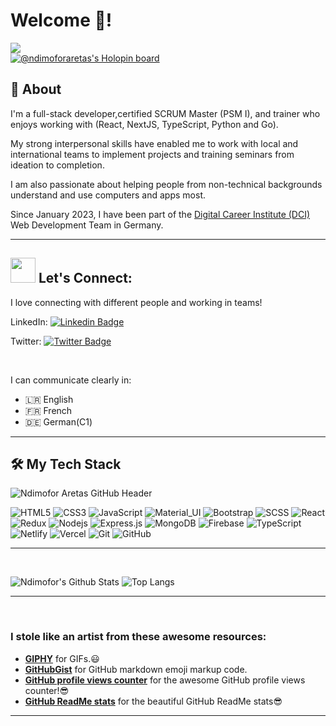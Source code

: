 
# Welcome 🤗!

![](https://komarev.com/ghpvc/?username=ndimoforaretas&color=fa0760)
<br>
[![@ndimoforaretas's Holopin board](https://holopin.me/ndimoforaretas)](https://holopin.io/@ndimoforaretas)





## 🧐 About

I'm a full-stack developer,certified SCRUM Master (PSM I), and trainer who enjoys working with (React, NextJS, TypeScript, Python and Go).

My strong interpersonal skills have enabled me to work with local and international teams to implement projects and training seminars from ideation to completion. 

I am also passionate about helping people from non-technical backgrounds understand and use computers and apps most.

Since January 2023, I have been part of the [Digital Career Institute (DCI)](https://digitalcareerinstitute.org/) Web Development Team in Germany.
<hr/>

## <img src="https://media.giphy.com/media/LnQjpWaON8nhr21vNW/giphy.gif" width="40"> Let's Connect:
 I love connecting with different people and working in teams!
 
LinkedIn: [![Linkedin Badge](https://img.shields.io/badge/-Ndimofor_Aretas-blue?style=flat-square&logo=Linkedin&logoColor=white&link=https://www.linkedin.com/in/ndimofor-ndimofor-aretas-360917119/)](https://www.linkedin.com/in/ndimofor-ndimofor-aretas-360917119/)

Twitter: [![Twitter Badge](https://img.shields.io/badge/-@aretasndi-1ca0f1?style=flat-square&labelColor=1ca0f1&logo=twitter&logoColor=white&link=https://twitter.com/aretasndi)](https://twitter.com/aretasndi)

<br>

 I can communicate clearly in:
 
 - 🇱🇷 English
 - 🇫🇷 French
 - 🇩🇪 German(C1)
  

  <hr/>

## 🛠️ My Tech Stack 


![Ndimofor Aretas GitHub Header](https://user-images.githubusercontent.com/103340138/200047399-ce93e56f-6d00-40a8-bab3-c5f9f832df1e.png)



![HTML5](https://img.shields.io/badge/-HTML5-black?style=flat-square&logo=html5&logoColor=white)
![CSS3](https://img.shields.io/badge/-CSS3-black?style=flat-square&logo=css3)
![JavaScript](https://img.shields.io/badge/-JavaScript-black?style=flat-square&logo=javascript)
![Material_UI](https://img.shields.io/badge/-Material_UI-black?style=flat-square&logo=material-ui)
![Bootstrap](https://img.shields.io/badge/-Bootstrap-black?style=flat-square&logo=bootstrap)
![SCSS](https://img.shields.io/badge/-SCSS-black?style=flat-square&logo=SASS)
![React](https://img.shields.io/badge/-React-black?style=flat-square&logo=react)
![Redux](https://img.shields.io/badge/-Redux-black?style=flat-square&logo=Redux)
![Nodejs](https://img.shields.io/badge/-Nodejs-black?style=flat-square&logo=Node.js)
![Express.js](https://img.shields.io/badge/-Express-black?style=flat-square&logo=expressjs)
![MongoDB](https://img.shields.io/badge/-MongoDB-black?style=flat-square&logo=mongodb)
![Firebase](https://img.shields.io/badge/-Firebase-black?style=flat-square&logo=Firebase)
![TypeScript](https://img.shields.io/badge/-TypeScript-000000?style=flat&logo=typescript)
![Netlify](https://img.shields.io/badge/-Netlify-black?style=flat-square&logo=netlify)
![Vercel](https://img.shields.io/badge/-Vercel-black?style=flat-square&logo=vercel)
![Git](https://img.shields.io/badge/-Git-black?style=flat-square&logo=git)
![GitHub](https://img.shields.io/badge/-GitHub-black?style=flat-square&logo=github)
  

 
<hr/>
  
<br>



  
![Ndimofor's Github Stats](https://github-readme-stats.vercel.app/api?username=ndimoforaretas&theme=radical&count_private=true&show_icons=true&include_all_commits=true)
![Top Langs](https://github-readme-stats.vercel.app/api/top-langs/?username=ndimoforaretas&hide=TeX&layout=compact)

 <hr/>
 
  <br>
 

<!-- Credits -->
### I stole like an artist from these awesome resources:
- [**GIPHY**](https://giphy.com/) for GIFs.:smiley:
- [**GitHubGist**](https://gist.github.com/rxaviers/7360908) for GitHub markdown emoji markup code.
- [**GitHub profile views counter**](https://github.com/antonkomarev/github-profile-views-counter) for the awesome GitHub profile views counter!:sunglasses:
- [**GitHub ReadMe stats**](https://github.com/anuraghazra/github-readme-stats) for the beautiful GitHub ReadMe stats:sunglasses:

<hr/>

<!---
ndimoforaretas/ndimoforaretas is a ✨ special ✨ repository because its `README.md` (this file) appears on your GitHub profile.
You can click the Preview link to take a look at your changes.
--->
